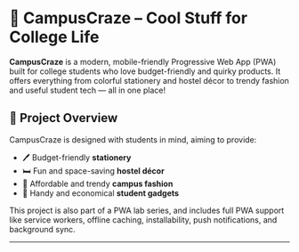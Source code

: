 # 🎒 CampusCraze – Cool Stuff for College Life

**CampusCraze** is a modern, mobile-friendly Progressive Web App (PWA) built for college students who love budget-friendly and quirky products. It offers everything from colorful stationery and hostel décor to trendy fashion and useful student tech — all in one place!

## 🚀 Project Overview

CampusCraze is designed with students in mind, aiming to provide:
- 🖊️ Budget-friendly **stationery**
- 🛏️ Fun and space-saving **hostel décor**
- 👕 Affordable and trendy **campus fashion**
- 📱 Handy and economical **student gadgets**

This project is also part of a PWA lab series, and includes full PWA support like service workers, offline caching, installability, push notifications, and background sync.

---
